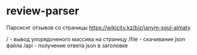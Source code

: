# review-parser

Парсиснг отзывов со страницы https://wikicity.kz/biz/janym-soul-almaty

/ - вывод упорядоченого массива на страницу
/file - скачивание json файла
/api - получение ответа json в заголовке